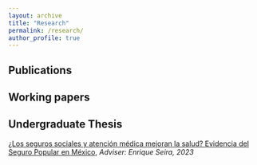 ```yaml
---
layout: archive
title: "Research"
permalink: /research/
author_profile: true
---
```


**Publications**
---

**Working papers**
---

**Undergraduate Thesis**
---
[¿Los seguros sociales y atención médica mejoran la salud? Evidencia del Seguro Popular en México](htpps://robertoglz.github.io/files/tesis_BA_RobertoGlz.pdf), _Adviser: Enrique Seira, 2023_

<!---
{% if author.googlescholar %}
  You can also find my articles on <u><a href="{{author.googlescholar}}">my Google Scholar profile</a>.</u>
{% endif %}

{% include base_path %}

{% for post in site.publications reversed %}
  {% include archive-single.html %}
{% endfor %}
-->
